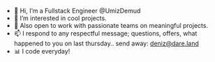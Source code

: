 - 👋 Hi, I’m a Fullstack Engineer @UmizDemud
- 👀 I’m interested in cool projects. 
- 🍒 Also open to work with passionate teams on meaningful projects.
- 📫 I respond to any respectful message; questions, offers, what happened to you on last thursday.. send away: deniz@dare.land
- 📊 I code everyday!
